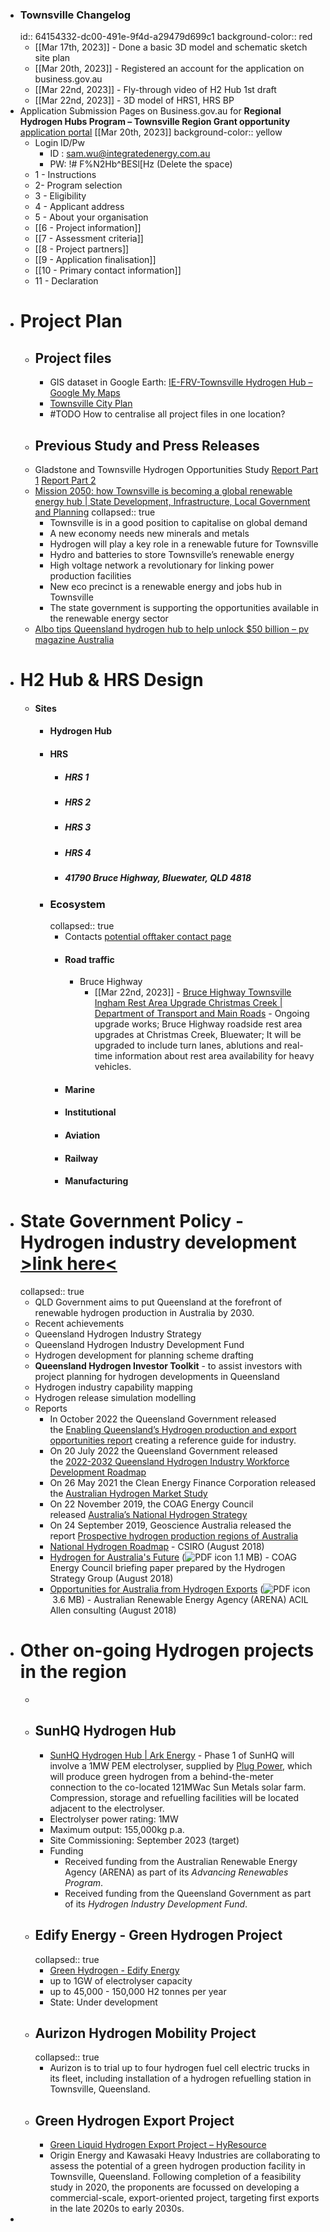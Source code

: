 - ### Townsville Changelog
  id:: 64154332-dc00-491e-9f4d-a29479d699c1
  background-color:: red
	- [[Mar 17th, 2023]] - Done a basic 3D model and schematic sketch site plan
	- [[Mar 20th, 2023]] - Registered an account for the application on business.gov.au
	- [[Mar 22nd, 2023]] - Fly-through video of H2 Hub 1st draft
	- [[Mar 22nd, 2023]] - 3D model of HRS1, HRS BP
- Application Submission Pages on Business.gov.au for **Regional Hydrogen Hubs Program – Townsville Region Grant opportunity** [application portal](https://business.gov.au/grants-and-programs/regional-hydrogen-hubs-townsville-region#key-documents) [[Mar 20th, 2023]]
  background-color:: yellow
	- Login ID/Pw
		- ID : sam.wu@integratedenergy.com.au
		- PW: !# F%N2Hb^BESl[Hz (Delete the space)
	- 1 - Instructions
	- 2- Program selection
	- 3 - Eligibility
	- 4 - Applicant address
	- 5 - About your organisation
	- [[6 - Project information]]
	- [[7 - Assessment criteria]]
	- [[8 - Project partners]]
	- [[9 - Application finalisation]]
	- [[10 - Primary contact information]]
	- 11 - Declaration
- # Project Plan
	- ## Project files
		- GIS dataset in Google Earth: 
		  [IE-FRV-Townsville Hydrogen Hub – Google My Maps](https://www.google.com/maps/d/u/0/edit?mid=1O_rnBbzKRlTm-lCNl5wA3fQSQ_1Zxy8&ll=-19.20748490122634%2C146.62084029762286&z=10)
		- [Townsville City Plan](https://www.townsville.qld.gov.au/building-planning-and-projects/mapping-services/townsvillemaps)
		- #TODO How to centralise all project files in one location?
	- ## Previous Study and Press Releases
	- Gladstone and Townsville Hydrogen Opportunities Study [Report Part 1](https://www.statedevelopment.qld.gov.au/__data/assets/pdf_file/0016/57202/gladstone-and-townsville-hydrogen-opportunities-report-1.pdf) [Report Part 2](https://www.statedevelopment.qld.gov.au/__data/assets/pdf_file/0017/57203/gladstone-and-townsville-hydrogen-opportunities-report-2.pdf)
	- [Mission 2050: how Townsville is becoming a global renewable energy hub | State Development, Infrastructure, Local Government and Planning](https://www.statedevelopment.qld.gov.au/news/mission-2050-how-townsville-is-becoming-a-global-renewable-energy-hub)
	  collapsed:: true
		- Townsville is in a good position to capitalise on global demand
		- A new economy needs new minerals and metals
		- Hydrogen will play a key role in a renewable future for Townsville
		- Hydro and batteries to store Townsville’s renewable energy
		- High voltage network a revolutionary for linking power production facilities
		- New eco precinct is a renewable energy and jobs hub in Townsville
		- The state government is supporting the opportunities available in the renewable energy sector
	- [Albo tips Queensland hydrogen hub to help unlock $50 billion – pv magazine Australia](https://www.pv-magazine-australia.com/2023/01/16/albo-tips-queensland-hydrogen-hub-to-help-unlock-50-billion/)
- # H2 Hub & HRS Design
	- #### Sites
		- #### Hydrogen Hub
		- #### HRS
			- ##### HRS 1
			- ##### HRS 2
			- ##### HRS 3
			- ##### HRS 4
			- ##### 41790 Bruce Highway, Bluewater, QLD 4818
		- ### Ecosystem
		  collapsed:: true
			- Contacts [potential offtaker contact page](https://integratedenergy.slack.com/files/U04R9LS76VB/F04V3BZ5XM0/image.png)
			- #### Road traffic
				- Bruce Highway
					- [[Mar 22nd, 2023]] - [Bruce Highway Townsville Ingham Rest Area Upgrade Christmas Creek | Department of Transport and Main Roads](https://www.tmr.qld.gov.au/projects/bruce-highway-townsville-ingham-various-locations-upgrade-rest-areas) - Ongoing upgrade works; Bruce Highway roadside rest area upgrades at Christmas Creek, Bluewater; It will be upgraded to include turn lanes, ablutions and real-time information about rest area availability for heavy vehicles.
			- #### Marine
			- #### Institutional
			- #### Aviation
			- #### Railway
			- #### Manufacturing
- # State Government Policy - Hydrogen industry development [>link here<](https://www.statedevelopment.qld.gov.au/industry/priority-industries/hydrogen-industry-development)
  collapsed:: true
	- QLD Government aims to put Queensland at the forefront of renewable hydrogen production in Australia by 2030.
	- Recent achievements
	- Queensland Hydrogen Industry Strategy
	- Queensland Hydrogen Industry Development Fund
	- Hydrogen development for planning scheme drafting
	- **Queensland Hydrogen Investor Toolkit** - to assist investors with project planning for hydrogen developments in Queensland
	- Hydrogen industry capability mapping
	- Hydrogen release simulation modelling
	- Reports
		- In October 2022 the Queensland Government released the [Enabling Queensland’s Hydrogen production and export opportunities report](https://www.epw.qld.gov.au/about/initiatives/hydrogen/enabling-queenslands-hydrogen-production-and-export-opportunities-report) creating a reference guide for industry.
		- On 20 July 2022 the Queensland Government released the [2022-2032 Queensland Hydrogen Industry Workforce Development Roadmap](https://www.publications.qld.gov.au/dataset/hydrogen-industry-workforce-development-roadmap-2022-2032)
		- On 26 May 2021 the Clean Energy Finance Corporation released the [Australian Hydrogen Market Study](https://www.cefc.com.au/media/nhnhwlxu/australian-hydrogen-market-study.pdf)
		- On 22 November 2019, the COAG Energy Council released [Australia’s National Hydrogen Strategy](https://www.industry.gov.au/data-and-publications/australias-national-hydrogen-strategy)
		- On 24 September 2019, Geoscience Australia released the report [Prospective hydrogen production regions of Australia](https://ecat.ga.gov.au/geonetwork/srv/eng/catalog.search#/metadata/130930)
		- [National Hydrogen Roadmap](https://www.csiro.au/en/Do-business/Futures/Reports/Hydrogen-Roadmap) - CSIRO (August 2018)
		- [Hydrogen for Australia's Future](http://coagenergycouncil.gov.au/sites/prod.energycouncil/files/publications/documents/Hydrogen%20for%20Australia%27s%20Future.pdf) (![PDF icon](https://www.statedevelopment.qld.gov.au/resources/images/pdf_icon.gif) 1.1 MB) - COAG Energy Council briefing paper prepared by the Hydrogen Strategy Group (August 2018)
		- [Opportunities for Australia from Hydrogen Exports](https://arena.gov.au/assets/2018/08/opportunities-for-australia-from-hydrogen-exports.pdf) (![PDF icon](https://www.statedevelopment.qld.gov.au/resources/images/pdf_icon.gif) 3.6 MB) - Australian Renewable Energy Agency (ARENA) ACIL Allen consulting (August 2018)
- # Other on-going Hydrogen projects in the region
	-
	- ## SunHQ Hydrogen Hub
		- [SunHQ Hydrogen Hub | Ark Energy](https://arkenergy.com.au/hydrogen/hydrogen-project/) - Phase 1 of SunHQ will involve a 1MW PEM electrolyser, supplied by [Plug Power](https://www.plugpower.com/), which will produce green hydrogen from a behind-the-meter connection to the co-located 121MWac Sun Metals solar farm. Compression, storage and refuelling facilities will be located adjacent to the electrolyser.
		- Electrolyser power rating: 1MW
		- Maximum output: 155,000kg p.a.
		- Site Commissioning: September 2023 (target)
		- Funding
			- Received funding from the Australian Renewable Energy Agency (ARENA) as part of its *Advancing Renewables Program*.
			- Received funding from the Queensland Government as part of its *Hydrogen Industry Development Fund*.
	- ## Edify Energy - Green Hydrogen Project
	  collapsed:: true
		- [Green Hydrogen - Edify Energy](https://edifyenergy.com/project/green-hydrogen/#:~:text=Edify%20has%20been%20granted%20development,Industrial%20Precinct%20in%20Townsville%2C%20Queensland.)
		- up to 1GW of electrolyser capacity
		- up to 45,000 - 150,000 H2 tonnes per year
		- State: Under development
	- ## Aurizon Hydrogen Mobility Project
	  collapsed:: true
		- Aurizon is to trial up to four hydrogen fuel cell electric trucks in its fleet, including installation of a hydrogen refuelling station in Townsville, Queensland.
	- ## Green Hydrogen Export Project
		- [Green Liquid Hydrogen Export Project – HyResource](https://research.csiro.au/hyresource/green-liquid-hydrogen-export-project/)
		- Origin Energy and Kawasaki Heavy Industries are collaborating to assess the potential of a green hydrogen production facility in Townsville, Queensland. Following completion of a feasibility study in 2020, the proponents are focussed on developing a commercial-scale, export-oriented project, targeting first exports in the late 2020s to early 2030s.
-